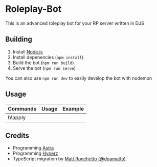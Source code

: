 # Roleplay-Bot
This is an advanced roleplay bot for your RP server written in DJS

## Building
1. Install [Node.js](https://nodejs.org)
2. Install depenencies (`npm install`)
3. Build the bot (`npm run build`)
4. Serve the bot (`npm run serve`)

You can also use `npm run dev` to easily develop the bot with nodemon

## Usage
| Commands | Usage | Example |
| -------- | ----- | ------- |
| h!apply |  

## Credits
- Programming [Astra](https://github.com/AstraWRLD)
- Programming [Hyperz](https://github.com/Itz-Hyperz)
- TypeScript migration by [Matt Ronchetto (@doamatto)](https://doamatto.xyz)